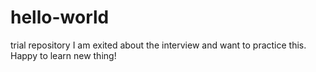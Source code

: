 # hello-world
trial repository
I am exited about the interview and want to practice this. Happy to learn new thing!

